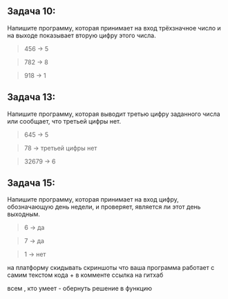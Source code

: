 ## Задача 10: 

Напишите программу, которая принимает на вход трёхзначное число и на выходе показывает вторую цифру этого числа.

>456 -> 5

>782 -> 8

>918 -> 1

## Задача 13: 

Напишите программу, которая выводит третью цифру заданного числа или сообщает, что третьей цифры нет.

>645 -> 5

>78 -> третьей цифры нет

>32679 -> 6

## Задача 15: 

Напишите программу, которая принимает на вход цифру, обозначающую день недели, и проверяет, является ли этот день выходным.

>6 -> да

>7 -> да

>1 -> нет

на платформу скидывать скриншоты что ваша программа работает с самим текстом кода + в комменте ссылка на гитхаб

всем , кто умеет - обернуть решение в функцию